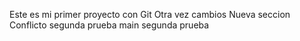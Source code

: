 Este es mi primer proyecto con Git
Otra vez cambios
Nueva seccion
Conflicto
segunda prueba main
segunda prueba
